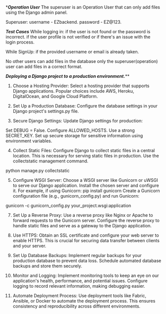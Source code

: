 ****************************Operation User***************************
The superuser is an Operation User that can only add files using the Django admin panel.


Superuser: username - EZbackend.
           password - EZ@123.


*****************************Test Cases*****************************
While logging in: if the user is not found or the password is incorrect.
                  if the user profile is not verified or if there's an issue with the login process.

While SignUp: if the provided username or email is already taken. 

No other users can add files in the database only the superuser(operation) user can add files in a correct format.



*****************************Deploying a Django project to a production environment.*******************************

1. Choose a Hosting Provider:
Select a hosting provider that supports Django applications. Popular choices include AWS, Heroku, DigitalOcean, and Google Cloud Platform.

2. Set Up a Production Database:
Configure the database settings in your Django project's settings.py file.

3. Secure Django Settings:
Update Django settings for production:

Set DEBUG = False.
Configure ALLOWED_HOSTS.
Use a strong SECRET_KEY.
Set up secure storage for sensitive information using environment variables.

4. Collect Static Files:
Configure Django to collect static files in a central location. This is necessary for serving static files in production. Use the collectstatic management command.

python manage.py collectstatic

5. Configure WSGI Server:
Choose a WSGI server like Gunicorn or uWSGI to serve our Django application. Install the chosen server and configure it. For example, if using Gunicorn:
pip install gunicorn
Create a Gunicorn configuration file (e.g., gunicorn_config.py) and run Gunicorn:

gunicorn -c gunicorn_config.py your_project.wsgi:application

7. Set Up a Reverse Proxy:
Use a reverse proxy like Nginx or Apache to forward requests to the Gunicorn server. Configure the reverse proxy to handle static files and serve as a gateway to the Django application.

8. Use HTTPS:
Obtain an SSL certificate and configure your web server to enable HTTPS. This is crucial for securing data transfer between clients and your server.

9. Set Up Database Backups:
Implement regular backups for your production database to prevent data loss. Schedule automated database backups and store them securely.

10. Monitor and Logging:
Implement monitoring tools to keep an eye on our application's health, performance, and potential issues. Configure logging to record relevant information, making debugging easier.

11. Automate Deployment Process:
Use deployment tools like Fabric, Ansible, or Docker to automate the deployment process. This ensures consistency and reproducibility across different environments.




